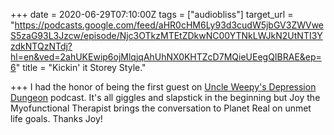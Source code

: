+++
date = 2020-06-29T07:10:00Z
tags = ["audiobliss"]
target_url = "https://podcasts.google.com/feed/aHR0cHM6Ly93d3cudW5jbGV3ZWVweS5zaG93L3Jzcw/episode/Njc3OTkzMTEtZDkwNC00YTNkLWJkN2UtNTI3YzdkNTQzNTdj?hl=en&ved=2ahUKEwip6ojMlqjqAhUhNX0KHTZcD7MQieUEegQIBRAE&ep=6"
title = "Kickin' it Storey Style."

+++
I had the honor of being the first guest on [Uncle Weepy's Depression Dungeon](https://www.patreon.com/uncleweepy) podcast. It's all giggles and slapstick in the beginning but Joy the  Myofunctional Therapist brings the conversation to Planet Real on unmet life goals. Thanks Joy!